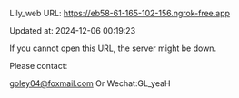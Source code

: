 Lily_web URL: https://eb58-61-165-102-156.ngrok-free.app

Updated at: 2024-12-06 00:19:23

If you cannot open this URL, the server might be down.

Please contact: 

goley04@foxmail.com Or Wechat:GL_yeaH